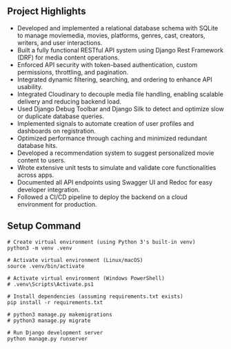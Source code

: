 ## Project Highlights

- Developed and implemented a relational database schema with SQLite to manage moviemedia, movies, platforms, genres, cast, creators, writers, and user interactions.
- Built a fully functional RESTful API system using Django Rest Framework (DRF) for media content operations.
- Enforced API security with token-based authentication, custom permissions, throttling, and pagination.
- Integrated dynamic filtering, searching, and ordering to enhance API usability.
- Integrated Cloudinary to decouple media file handling, enabling scalable delivery and reducing backend load.
- Used Django Debug Toolbar and Django Silk to detect and optimize slow or duplicate database queries.
- Implemented signals to automate creation of user profiles and dashboards on registration.
- Optimized performance through caching and minimized redundant database hits.
- Developed a recommendation system to suggest personalized movie content to users.
- Wrote extensive unit tests to simulate and validate core functionalities across apps.
- Documented all API endpoints using Swagger UI and Redoc for easy developer integration.
- Followed a CI/CD pipeline to deploy the backend on a cloud environment for production.


## Setup Command 
```
# Create virtual environment (using Python 3's built-in venv)
python3 -m venv .venv

# Activate virtual environment (Linux/macOS)
source .venv/bin/activate

# Activate virtual environment (Windows PowerShell)
# .venv\Scripts\Activate.ps1

# Install dependencies (assuming requirements.txt exists)
pip install -r requirements.txt

# python3 manage.py makemigrations
# python3 manage.py migrate

# Run Django development server
python manage.py runserver
```
